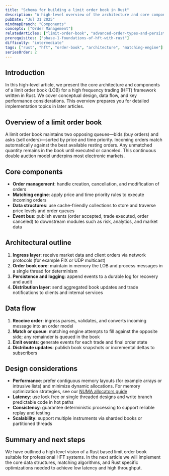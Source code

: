 ```yaml
---
title: "Schema for building a limit order book in Rust"
description: "A high‑level overview of the architecture and core components of a limit order book in a professional HFT framework using Rust."
pubDate: "Jul 31 2025"
mindmapBranch: "Components"
concepts: ["Order Management"]
relatedArticles: ["limit-order-book", "advanced-order-types-and-persistence", "numa-allocators-beginner"]
prerequisites: ["phase-1-foundations-of-hft-with-rust"]
difficulty: "intermediate"
tags: ["rust", "hft", "order-book", "architecture", "matching-engine"]
seriesOrder: 2
---
```


## Introduction

In this high-level article, we present the core architecture and components of a limit order book (LOB) for a high frequency trading (HFT) framework written in Rust. We cover conceptual design, data flow, and key performance considerations. This overview prepares you for detailed implementation topics in later articles.

## Overview of a limit order book

A limit order book maintains two opposing queues—bids (buy orders) and asks (sell orders)—sorted by price and time priority. Incoming orders match automatically against the best available resting orders. Any unmatched quantity remains in the book until executed or canceled. This continuous double auction model underpins most electronic markets.

## Core components

* **Order management**: handle creation, cancellation, and modification of orders
* **Matching engine**: apply price and time priority rules to execute incoming orders
* **Data structures**: use cache-friendly collections to store and traverse price levels and order queues
* **Event bus**: publish events (order accepted, trade executed, order canceled) to downstream modules such as risk, analytics, and market data

## Architectural outline

1. **Ingress layer**: receive market data and client orders via network protocols (for example FIX or UDP multicast)
2. **Order book core**: maintain in memory the LOB and process messages in a single thread for determinism
3. **Persistence and logging**: append events to a durable log for recovery and audit
4. **Distribution layer**: send aggregated book updates and trade notifications to clients and internal services

## Data flow

1. **Receive order**: ingress parses, validates, and converts incoming message into an order model
2. **Match or queue**: matching engine attempts to fill against the opposite side; any remainder is queued in the book
3. **Emit events**: generate events for each trade and final order state
4. **Distribute updates**: publish book snapshots or incremental deltas to subscribers

## Design considerations

* **Performance**: prefer contiguous memory layouts (for example arrays or intrusive lists) and minimize dynamic allocations. For memory optimization strategies, see our [NUMA allocators guide](/blog/numa-allocators-beginner/)
* **Latency**: use lock free or single threaded designs and write branch predictable code in hot paths
* **Consistency**: guarantee deterministic processing to support reliable replay and testing
* **Scalability**: support multiple instruments via sharded books or partitioned threads

## Summary and next steps

We have outlined a high level vision of a Rust based limit order book suitable for professional HFT systems. In the next article we will implement the core data structures, matching algorithms, and Rust specific optimizations needed to achieve low latency and high throughput.
